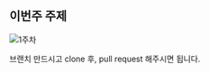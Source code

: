 ## 이번주 주제

![1주차](https://github.com/Yummy-sk/Weekly-HTML-CSS-study/blob/main/img/1%EC%A3%BC%EC%B0%A8.jpeg)

브랜치 만드시고 clone 후, pull request 해주시면 됩니다.
